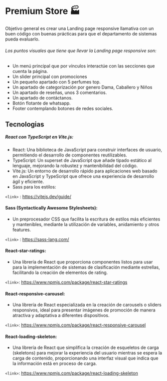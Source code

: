 # Premium Store 🏭

Objetivo general es crear una Landing page responsive llamativa con un buen código con buenas prácticas para que el departamento de sistemas pueda evaluarlo.


###### Los puntos visuales que tiene que llevar la Landing page responsive son:
- Un menú principal que por vínculos interactúe con las secciones que cuenta la página.
- Un slider principal con promociones
- Un pequeño apartado con 5 perfumes top.
- Un apartado de categorización por genero Dama, Caballero y Niños
- Un apartado de reseñas, unos 3 comentarios.
- Un apartado de contáctanos.
- Botón flotante de whatsapp.
- Footer contemplando botones de redes sociales.

## Tecnologias

##### React con TypeScript en Vite.js:

- React: Una biblioteca de JavaScript para construir interfaces de usuario, permitiendo el desarrollo de componentes reutilizables.
- TypeScript: Un superset de JavaScript que añade tipado estático al lenguaje, mejorando la robustez y mantenibilidad del código.
- Vite.js: Un entorno de desarrollo rápido para aplicaciones web basado en JavaScript y 	TypeScript que ofrece una experiencia de desarrollo ágil y eficiente.
- Sass para los estilos:

`<link>` : <https://vitejs.dev/guide/>

#### Sass (Syntactically Awesome Stylesheets):
- Un preprocesador CSS que facilita la escritura de estilos más eficientes y mantenibles, mediante la utilización de variables, anidamiento y otros features.

`<link>` : <https://sass-lang.com/>

#### React-star-ratings:
- Una librería de React que proporciona componentes listos para usar para la implementación de sistemas de clasificación mediante estrellas, facilitando la creación de elementos de rating.

`<link>`: https://www.npmjs.com/package/react-star-ratings

#### React-responsive-carousel:
-  Una librería de React especializada en la creación de carousels o sliders responsivos, ideal para presentar imágenes de promoción de manera atractiva y adaptativa a diferentes dispositivos.

`<link>`: https://www.npmjs.com/package/react-responsive-carousel


#### React-loading-skeleton:
- Una librería de React que simplifica la creación de esqueletos de carga (skeletons) para mejorar la experiencia del usuario mientras se espera la carga de contenido, proporcionando una interfaz visual que indica que la información está en proceso de carga.
  
`<link>`: https://www.npmjs.com/package/react-loading-skeleton
